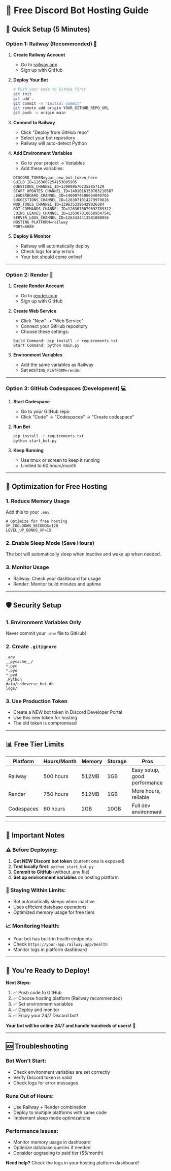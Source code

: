 # 🚀 **Free Discord Bot Hosting Guide**

## 🎯 **Quick Setup (5 Minutes)**

### **Option 1: Railway (Recommended) 🚂**

1. **Create Railway Account**
   - Go to [railway.app](https://railway.app)
   - Sign up with GitHub

2. **Deploy Your Bot**
   ```bash
   # Push your code to GitHub first
   git init
   git add .
   git commit -m "Initial commit"
   git remote add origin YOUR_GITHUB_REPO_URL
   git push -u origin main
   ```

3. **Connect to Railway**
   - Click "Deploy from GitHub repo"
   - Select your bot repository
   - Railway will auto-detect Python

4. **Add Environment Variables**
   - Go to your project → Variables
   - Add these variables:
   ```
   DISCORD_TOKEN=your_new_bot_token_here
   GUILD_ID=1263067254153805905
   QUESTIONS_CHANNEL_ID=1398986762352857129
   STAFF_UPDATES_CHANNEL_ID=1401016150703210507
   LEADERBOARD_CHANNEL_ID=1400074508664049765
   SUGGESTIONS_CHANNEL_ID=1263071014279970826
   MOD_TOOLS_CHANNEL_ID=1396353386429026304
   BOT_COMMANDS_CHANNEL_ID=1263070079092789312
   JOINS_LEAVES_CHANNEL_ID=1263070188589547541
   SERVER_LOGS_CHANNEL_ID=1263434413581008956
   HOSTING_PLATFORM=railway
   PORT=8080
   ```

5. **Deploy & Monitor**
   - Railway will automatically deploy
   - Check logs for any errors
   - Your bot should come online!

---

### **Option 2: Render 🔄**

1. **Create Render Account**
   - Go to [render.com](https://render.com)
   - Sign up with GitHub

2. **Create Web Service**
   - Click "New" → "Web Service"
   - Connect your GitHub repository
   - Choose these settings:
   ```
   Build Command: pip install -r requirements.txt
   Start Command: python main.py
   ```

3. **Environment Variables**
   - Add the same variables as Railway
   - Set `HOSTING_PLATFORM=render`

---

### **Option 3: GitHub Codespaces (Development) 💻**

1. **Start Codespace**
   - Go to your GitHub repo
   - Click "Code" → "Codespaces" → "Create codespace"

2. **Run Bot**
   ```bash
   pip install -r requirements.txt
   python start_bot.py
   ```

3. **Keep Running**
   - Use tmux or screen to keep it running
   - Limited to 60 hours/month

---

## 🔧 **Optimization for Free Hosting**

### **1. Reduce Memory Usage**
Add this to your `.env`:
```
# Optimize for free hosting
XP_COOLDOWN_SECONDS=120
LEVEL_UP_BONUS_XP=15
```

### **2. Enable Sleep Mode (Save Hours)**
The bot will automatically sleep when inactive and wake up when needed.

### **3. Monitor Usage**
- Railway: Check your dashboard for usage
- Render: Monitor build minutes and uptime

---

## 🛡️ **Security Setup**

### **1. Environment Variables Only**
Never commit your `.env` file to GitHub!

### **2. Create `.gitignore`**
```
.env
__pycache__/
*.pyc
*.pyo
*.pyd
.Python
data/codeverse_bot.db
logs/
```

### **3. Use Production Token**
- Create a NEW bot token in Discord Developer Portal
- Use this new token for hosting
- The old token is compromised

---

## 📊 **Free Tier Limits**

| Platform | Hours/Month | Memory | Storage | Pros |
|----------|-------------|---------|---------|------|
| Railway | 500 hours | 512MB | 1GB | Easy setup, good performance |
| Render | 750 hours | 512MB | 1GB | More hours, reliable |
| Codespaces | 60 hours | 2GB | 10GB | Full dev environment |

---

## 🚨 **Important Notes**

### **⚠️ Before Deploying:**
1. **Get NEW Discord bot token** (current one is exposed)
2. **Test locally first**: `python start_bot.py`
3. **Commit to GitHub** (without .env file)
4. **Set up environment variables** on hosting platform

### **🔄 Staying Within Limits:**
- Bot automatically sleeps when inactive
- Uses efficient database operations
- Optimized memory usage for free tiers

### **📈 Monitoring Health:**
- Your bot has built-in health endpoints
- Check `https://your-app.railway.app/health`
- Monitor logs in platform dashboard

---

## 🎉 **You're Ready to Deploy!**

**Next Steps:**
1. ✅ Push code to GitHub
2. ✅ Choose hosting platform (Railway recommended)  
3. ✅ Set environment variables
4. ✅ Deploy and monitor
5. ✅ Enjoy your 24/7 Discord bot!

**Your bot will be online 24/7 and handle hundreds of users!** 🚀

---

## 🆘 **Troubleshooting**

### **Bot Won't Start:**
- Check environment variables are set correctly
- Verify Discord token is valid
- Check logs for error messages

### **Runs Out of Hours:**
- Use Railway + Render combination
- Deploy to multiple platforms with same code
- Implement sleep mode optimizations

### **Performance Issues:**
- Monitor memory usage in dashboard
- Optimize database queries if needed
- Consider upgrading to paid tier ($5/month)

**Need help?** Check the logs in your hosting platform dashboard!
